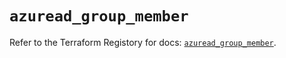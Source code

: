 # `azuread_group_member`

Refer to the Terraform Registory for docs: [`azuread_group_member`](https://registry.terraform.io/providers/hashicorp/azuread/2.40.0/docs/resources/group_member).
